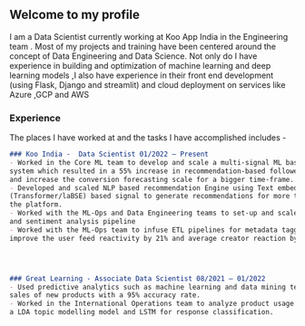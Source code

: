 ## Welcome to my profile 

I am a Data Scientist currently working at Koo App India in the Engineering team . Most of my projects and training have been centered around the concept of Data Engineering and Data Science. Not only do I have experience in building and optimization of machine learning and deep learning models ,I also have experience in their front end development (using Flask, Django and streamlit) and cloud deployment on services like Azure ,GCP and AWS

### Experience 

The places I have worked at and the tasks I have accomplished includes - 

```markdown
### Koo India -  Data Scientist 01/2022 – Present
- Worked in the Core ML team to develop and scale a multi-signal ML based recommendation 
system which resulted in a 55% increase in recommendation-based followership conversion rate
and increase the conversion forecasting scale for a bigger time-frame.
- Developed and scaled NLP based recommendation Engine using Text embeddings
(Transformer/laBSE) based signal to generate recommendations for more than 500K creators on 
the platform.
- Worked with the ML-Ops and Data Engineering teams to set-up and scale user content classification 
and sentiment analysis pipeline
- Worked with the ML-Ops team to infuse ETL pipelines for metadata tagging and creator analysis to 
improve the user feed reactivity by 21% and average creator reaction by 15%.




### Great Learning - Associate Data Scientist 08/2021 – 01/2022
- Used predictive analytics such as machine learning and data mining techniques to forecast company 
sales of new products with a 95% accuracy rate.
- Worked in the International Operations team to analyze product usage and customer sentiment using 
a LDA topic modelling model and LSTM for response classification.

